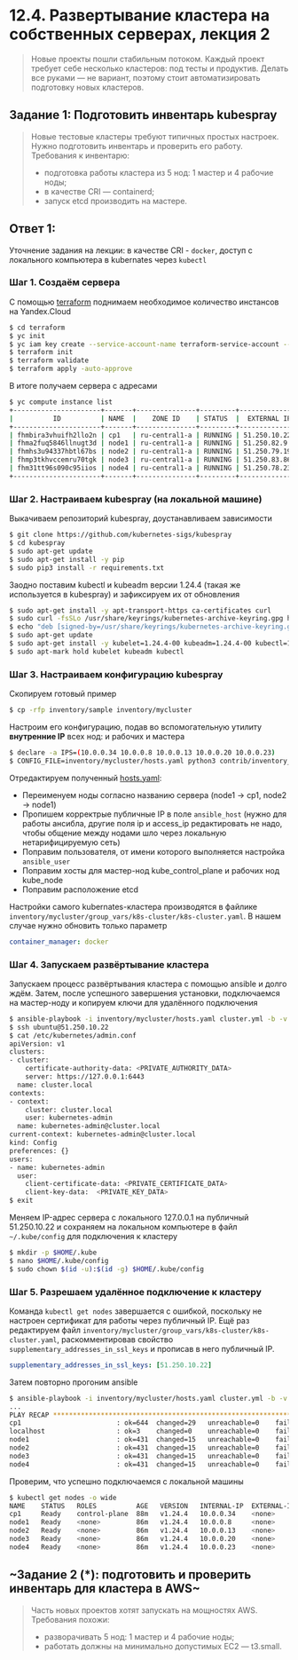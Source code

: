 # 12.4. Развертывание кластера на собственных серверах, лекция 2
>Новые проекты пошли стабильным потоком. Каждый проект требует себе несколько кластеров: под тесты и продуктив. Делать все руками — не вариант, поэтому стоит автоматизировать подготовку новых кластеров.

## Задание 1: Подготовить инвентарь kubespray
>Новые тестовые кластеры требуют типичных простых настроек. Нужно подготовить инвентарь и проверить его работу. Требования к инвентарю:
>* подготовка работы кластера из 5 нод: 1 мастер и 4 рабочие ноды;
>* в качестве CRI — containerd;
>* запуск etcd производить на мастере.

## Ответ 1:

Уточнение задания на лекции: в качестве CRI - `docker`, доступ с локального компьютера в kubernates через `kubectl`


### Шаг 1. Создаём сервера

С помощью [terraform](./terraform) поднимаем необходимое количество инстансов на Yandex.Cloud
```bash
$ cd terraform
$ yc init
$ yc iam key create --service-account-name terraform-service-account --output key.json
$ terraform init
$ terraform validate
$ terraform apply -auto-approve
```

В итоге получаем сервера с адресами
```bash
$ yc compute instance list
+----------------------+-------+---------------+---------+---------------+-------------+
|          ID          | NAME  |    ZONE ID    | STATUS  |  EXTERNAL IP  | INTERNAL IP |
+----------------------+-------+---------------+---------+---------------+-------------+
| fhmbira3vhuifh2llo2n | cp1   | ru-central1-a | RUNNING | 51.250.10.22  | 10.0.0.34   |
| fhma2fuq5846llnugt3d | node1 | ru-central1-a | RUNNING | 51.250.82.9   | 10.0.0.8    |
| fhmhs3u94337hbtl67bs | node2 | ru-central1-a | RUNNING | 51.250.79.196 | 10.0.0.13   |
| fhmp3tkhvccemru70tgk | node3 | ru-central1-a | RUNNING | 51.250.83.86  | 10.0.0.20   |
| fhm31tt96s090c95iios | node4 | ru-central1-a | RUNNING | 51.250.78.236 | 10.0.0.23   |
+----------------------+-------+---------------+---------+---------------+-------------+
```


### Шаг 2. Настраиваем kubespray (на локальной машине)

Выкачиваем репозиторий kubespray, доустанавливаем зависимости
```bash
$ git clone https://github.com/kubernetes-sigs/kubespray
$ cd kubespray
$ sudo apt-get update
$ sudo apt-get install -y pip
$ sudo pip3 install -r requirements.txt
```

Заодно поставим kubectl и kubeadm версии 1.24.4 (такая же используется в kubespray) и зафиксируем их от обновления
```bash
$ sudo apt-get install -y apt-transport-https ca-certificates curl
$ sudo curl -fsSLo /usr/share/keyrings/kubernetes-archive-keyring.gpg https://packages.cloud.google.com/apt/doc/apt-key.gpg
$ echo "deb [signed-by=/usr/share/keyrings/kubernetes-archive-keyring.gpg] https://apt.kubernetes.io/ kubernetes-xenial main" | sudo tee /etc/apt/sources.list.d/kubernetes.list
$ sudo apt-get update
$ sudo apt-get install -y kubelet=1.24.4-00 kubeadm=1.24.4-00 kubectl=1.24.4-00 containerd
$ sudo apt-mark hold kubelet kubeadm kubectl
```


### Шаг 3. Настраиваем конфигурацию kubespray

Скопируем готовый пример 
```bash
$ cp -rfp inventory/sample inventory/mycluster
```

Настроим его конфигурацию, подав во вспомогательную утилиту **внутренние IP** всех нод: и рабочих и мастера
```bash
$ declare -a IPS=(10.0.0.34 10.0.0.8 10.0.0.13 10.0.0.20 10.0.0.23)
$ CONFIG_FILE=inventory/mycluster/hosts.yaml python3 contrib/inventory_builder/inventory.py ${IPS[@]}
```

Отредактируем полученный [hosts.yaml](./inventory/mycluster/hosts.yaml):
* Переименуем ноды согласно названию сервера (node1 -> cp1, node2 -> node1)
* Пропишем корректрые публичные IP в поле `ansible_host` (нужно для работы ансибла, другие поля ip и access_ip редактировать не надо, чтобы общение между нодами шло через локальную нетарифицируемую сеть)
* Поправим пользователя, от имени которого выполняется настройка `ansible_user`
* Поправим хосты для мастер-нод kube_control_plane и рабочих нод kube_node
* Поправим расположение etcd

Настройки самого kubernates-кластера производятся в файлике `inventory/mycluster/group_vars/k8s-cluster/k8s-cluster.yaml`. В нашем случае нужно обновить только параметр 
```yaml
container_manager: docker
```


### Шаг 4. Запускаем развёртывание кластера

Запускаем процесс развёртывания кластера с помощью ansible и долго ждём. Затем, после успешного завершения установки, подключаемся на мастер-ноду и копируем ключи для удалённого подключения
```bash
$ ansible-playbook -i inventory/mycluster/hosts.yaml cluster.yml -b -v
$ ssh ubuntu@51.250.10.22
$ cat /etc/kubernetes/admin.conf
apiVersion: v1
clusters:
- cluster:
    certificate-authority-data: <PRIVATE_AUTHORITY_DATA>
    server: https://127.0.0.1:6443
  name: cluster.local
contexts:
- context:
    cluster: cluster.local
    user: kubernetes-admin
  name: kubernetes-admin@cluster.local
current-context: kubernetes-admin@cluster.local
kind: Config
preferences: {}
users:
- name: kubernetes-admin
  user:
    client-certificate-data: <PRIVATE_CERTIFICATE_DATA>
    client-key-data:  <PRIVATE_KEY_DATA>
$ exit
```

Меняем IP-адрес сервера с локального 127.0.0.1 на публичный 51.250.10.22 и сохраняем на локальном компьютере в файл `~/.kube/config` для подключения к кластеру
```bash
$ mkdir -p $HOME/.kube
$ nano $HOME/.kube/config
$ sudo chown $(id -u):$(id -g) $HOME/.kube/config
```

### Шаг 5. Разрешаем удалённое подключение к кластеру

Команда `kubectl get nodes` завершается с ошибкой, поскольку не настроен сертификат для работы через публичный IP. Ещё раз редактируем файл `inventory/mycluster/group_vars/k8s-cluster/k8s-cluster.yaml`, раскомментировав свойство `supplementary_addresses_in_ssl_keys` и прописав в него публичный IP. 
```yaml
supplementary_addresses_in_ssl_keys: [51.250.10.22]
```

Затем повторно прогоним ansible 
```bash
$ ansible-playbook -i inventory/mycluster/hosts.yaml cluster.yml -b -v
...
PLAY RECAP ********************************************************************************************************
cp1                        : ok=644  changed=29   unreachable=0    failed=0    skipped=1202 rescued=0    ignored=2
localhost                  : ok=3    changed=0    unreachable=0    failed=0    skipped=0    rescued=0    ignored=0
node1                      : ok=431  changed=15   unreachable=0    failed=0    skipped=713  rescued=0    ignored=2
node2                      : ok=431  changed=15   unreachable=0    failed=0    skipped=712  rescued=0    ignored=2
node3                      : ok=431  changed=15   unreachable=0    failed=0    skipped=712  rescued=0    ignored=2
node4                      : ok=431  changed=15   unreachable=0    failed=0    skipped=712  rescued=0    ignored=2
```

Проверим, что успешно подключаемся с локальной машины
```bash
$ kubectl get nodes -o wide
NAME    STATUS   ROLES          AGE   VERSION   INTERNAL-IP  EXTERNAL-IP  OS-IMAGE             KERNEL-VERSION     CONTAINER-RUNTIME
cp1     Ready    control-plane  88m   v1.24.4   10.0.0.34    <none>       Ubuntu 20.04.3 LTS   5.4.0-96-generic   docker://20.10.17
node1   Ready    <none>         86m   v1.24.4   10.0.0.8     <none>       Ubuntu 20.04.3 LTS   5.4.0-96-generic   docker://20.10.17
node2   Ready    <none>         86m   v1.24.4   10.0.0.13    <none>       Ubuntu 20.04.3 LTS   5.4.0-96-generic   docker://20.10.17
node3   Ready    <none>         86m   v1.24.4   10.0.0.20    <none>       Ubuntu 20.04.3 LTS   5.4.0-96-generic   docker://20.10.17
node4   Ready    <none>         86m   v1.24.4   10.0.0.23    <none>       Ubuntu 20.04.3 LTS   5.4.0-96-generic   docker://20.10.17
```


## ~Задание 2 (*): подготовить и проверить инвентарь для кластера в AWS~
>Часть новых проектов хотят запускать на мощностях AWS. Требования похожи:
>* разворачивать 5 нод: 1 мастер и 4 рабочие ноды;
>* работать должны на минимально допустимых EC2 — t3.small.
